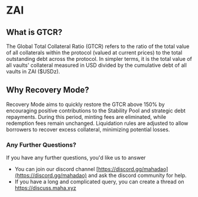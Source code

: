 # ZAI

## What is GTCR?

The Global Total Collateral Ratio (GTCR) refers to the ratio of the total value of all collaterals within the protocol (valued at current prices) to the total outstanding debt across the protocol. In simpler terms, it is the total value of all vaults' collateral measured in USD divided by the cumulative debt of all vaults in ZAI ($USDz).

## Why Recovery Mode?

Recovery Mode aims to quickly restore the GTCR above 150% by encouraging positive contributions to the Stability Pool and strategic debt repayments. During this period, minting fees are eliminated, while redemption fees remain unchanged. Liquidation rules are adjusted to allow borrowers to recover excess collateral, minimizing potential losses.



### Any Further Questions? <a href="#any-further-questions" id="any-further-questions"></a>

If you have any further questions, you'd like us to answer

* You can join our discord channel [https://discord.gg/mahadao](https://discord.gg/mahadao) and ask the discord community for help.
* If you have a long and complicated query, you can create a thread on [https://discuss.maha.xyz ](https://discuss.maha.xyz)
